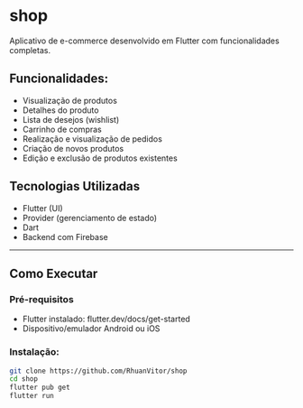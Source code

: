 # shop

Aplicativo de e-commerce desenvolvido em Flutter com funcionalidades completas.

## Funcionalidades:
- Visualização de produtos
- Detalhes do produto
- Lista de desejos (wishlist)
- Carrinho de compras
- Realização e visualização de pedidos
- Criação de novos produtos
- Edição e exclusão de produtos existentes

## Tecnologias Utilizadas
- Flutter (UI)
- Provider (gerenciamento de estado)
- Dart
- Backend com Firebase
  
----
## Como Executar
### Pré-requisitos
- Flutter instalado: flutter.dev/docs/get-started
- Dispositivo/emulador Android ou iOS

### Instalação:
```bash
git clone https://github.com/RhuanVitor/shop
cd shop
flutter pub get
flutter run
```
